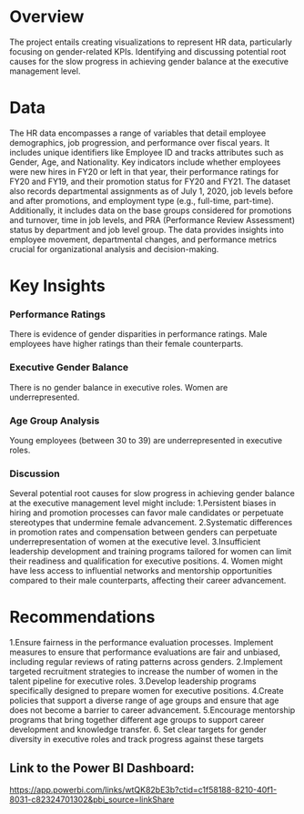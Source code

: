 # Overview

The project entails creating visualizations to represent HR data, particularly focusing on gender-related KPIs.
Identifying and discussing potential root causes for the slow progress in achieving gender balance at the executive management level.


# Data


The HR data encompasses a range of variables that detail employee demographics, job progression, and performance over fiscal years. It includes unique identifiers like Employee ID and tracks attributes such as Gender, Age, and Nationality. 
Key indicators include whether employees were new hires in FY20 or left in that year, their performance ratings for FY20 and FY19, and their promotion status for FY20 and FY21. 
The dataset also records departmental assignments as of July 1, 2020, job levels before and after promotions, and employment type (e.g., full-time, part-time). 
Additionally, it includes data on the base groups considered for promotions and turnover, time in job levels, and PRA (Performance Review Assessment) status by department and job level group.
The data provides insights into employee movement, departmental changes, and performance metrics crucial for organizational analysis and decision-making.

# Key Insights

### Performance Ratings
There is evidence of gender disparities in performance ratings.
Male employees have higher ratings than their female counterparts.


### Executive Gender Balance
There is no gender balance in executive roles.
Women are underrepresented.

### Age Group Analysis
Young employees (between 30 to 39) are underrepresented in executive roles.


### Discussion

Several potential root causes for slow progress in achieving gender balance at the executive management level might include:
1.Persistent biases in hiring and promotion processes can favor male candidates or perpetuate stereotypes that undermine female advancement.
2.Systematic differences in promotion rates and compensation between genders can perpetuate underrepresentation of women at the executive level.
3.Insufficient leadership development and training programs tailored for women can limit their readiness and qualification for executive positions.
4. Women might have less access to influential networks and mentorship opportunities compared to their male counterparts, affecting their career advancement.


# Recommendations
1.Ensure fairness in the performance evaluation processes. Implement measures to ensure that performance evaluations are fair and unbiased, including regular reviews of rating patterns across genders.
2.Implement targeted recruitment strategies to increase the number of women in the talent pipeline for executive roles.
3.Develop leadership programs specifically designed to prepare women for executive positions.
4.Create policies that support a diverse range of age groups and ensure that age does not become a barrier to career advancement.
5.Encourage mentorship programs that bring together different age groups to support career development and knowledge transfer.
6. Set clear targets for gender diversity in executive roles and track progress against these targets

## Link to the Power BI Dashboard:

https://app.powerbi.com/links/wtQK82bE3b?ctid=c1f58188-8210-40f1-8031-c82324701302&pbi_source=linkShare

